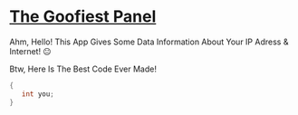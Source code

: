 # [The Goofiest Panel](https://github.com/SaturnTR/Panel)
Ahm, Hello! This App Gives Some Data Information About Your IP Adress &amp; Internet! 😐

Btw, Here Is The Best Code Ever Made!
```csharp
{
   int you;
}
```
